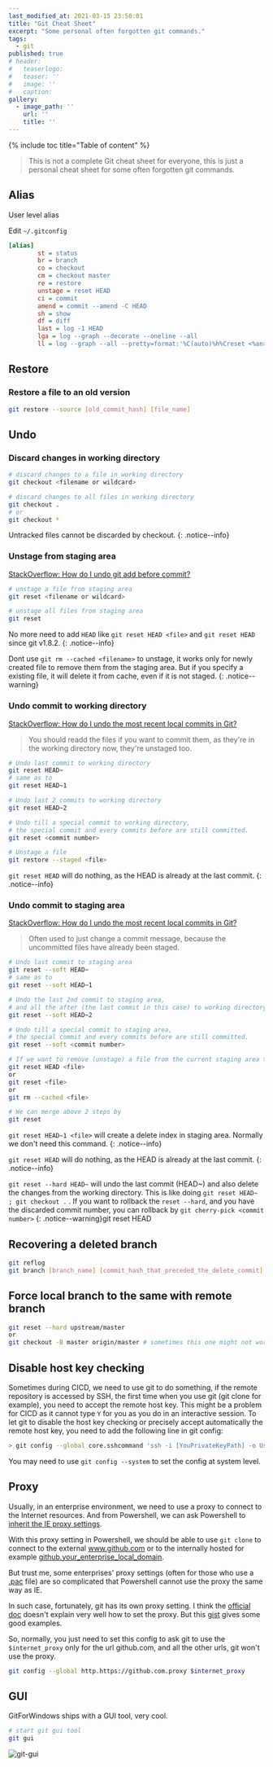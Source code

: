 ```yaml
---
last_modified_at: 2021-03-15 23:50:01
title: "Git Cheat Sheet"
excerpt: "Some personal often forgotten git commands."
tags:
  - git
published: true
# header:
#   teaserlogo:
#   teaser: ''
#   image: ''
#   caption:
gallery:
  - image_path: ''
    url: ''
    title: ''
---
```


{% include toc title="Table of content" %}

> This is not a complete Git cheat sheet for everyone, this is just a personal cheat sheet for some often forgotten git commands.


## Alias

User level alias

Edit `~/.gitconfig`

```ini
[alias]
        st = status
        br = branch
        co = checkout
        cm = checkout master
        re = restore
        unstage = reset HEAD
        ci = commit
        amend = commit --amend -C HEAD
        sh = show
        df = diff
        last = log -1 HEAD
        lga = log --graph --decorate --oneline --all
        ll = log --graph --all --pretty=format:'%C(auto)%h%Creset <%an>: %s %Creset%C(auto)%d%Creset %C(bold black)(%cr)%Creset' --abbrev-commit --date=relative
```

## Restore

### Restore a file to an old version

```bash
git restore --source [old_commit_hash] [file_name]
```

## Undo


### Discard changes in working directory

```bash
# discard changes to a file in working directory
git checkout <filename or wildcard>

# discard changes to all files in working directory
git checkout .
# or
git checkout *
```

Untracked files cannot be discarded by checkout.
{: .notice--info}


### Unstage from staging area

[StackOverflow: How do I undo git add before commit?](https://stackoverflow.com/questions/348170/how-do-i-undo-git-add-before-commit)

```bash
# unstage a file from staging area
git reset <filename or wildcard>

# unstage all files from staging area
git reset
```

No more need to add `HEAD` like `git reset HEAD <file>` and `git reset HEAD` since git v1.8.2.
{: .notice--info}

Dont use `git rm --cached <filename>` to unstage, it works only for newly created file to remove them from the staging area. But if you specify a existing file, it will delete it from cache, even if it is not staged.
{: .notice--warning}


### Undo commit to working directory

[StackOverflow: How do I undo the most recent local commits in Git?](https://stackoverflow.com/questions/927358/how-do-i-undo-the-most-recent-local-commits-in-git)

> You should readd the files if you want to commit them, as they're in the working directory now, they're unstaged too.

```bash
# Undo last commit to working directory
git reset HEAD~
# same as to
git reset HEAD~1

# Undo last 2 commits to working directory
git reset HEAD~2

# Undo till a special commit to working directory,
# the special commit and every commits before are still committed.
git reset <commit number>

# Unstage a file
git restore --staged <file>
```

`git reset HEAD` will do nothing, as the HEAD is already at the last commit.
{: .notice--info}


### Undo commit to staging area

[StackOverflow: How do I undo the most recent local commits in Git?](https://stackoverflow.com/questions/927358/how-do-i-undo-the-most-recent-local-commits-in-git)

> Often used to just change a commit message, because the uncommitted files have already been staged.

```bash
# Undo last commit to staging area
git reset --soft HEAD~
# same as to
git reset --soft HEAD~1

# Undo the last 2nd commit to staging area,
# and all the after (the last commit in this case) to working directory
git reset --soft HEAD~2

# Undo till a special commit to staging area,
# the special commit and every commits before are still committed.
git reset --soft <commit number>

# If we want to remove (unstage) a file from the current staging area to working directory
git reset HEAD <file>
or
git reset <file>
or
git rm --cached <file>

# We can merge above 2 steps by
git reset
```

`git reset HEAD~1 <file>` will create a delete <file> index in staging area. Normally we don't need this command.
{: .notice--info}

`git reset HEAD` will do nothing, as the HEAD is already at the last commit.
{: .notice--info}

`git reset --hard HEAD~` will undo the last commit (HEAD~) and also delete the changes from the working directory. This is like doing `git reset HEAD~ ; git checkout .` .
If you want to rollback the `reset --hard`, and you have the discarded commit number, you can rollback by `git cherry-pick <commit number>`
{: .notice--warning}git reset HEAD <file>

## Recovering a deleted branch

```bash
git reflog
git branch [branch_name] [commit_hash_that_preceded_the_delete_commit]
```

## Force local branch to the same with remote branch

```bash
git reset --hard upstream/master
or
git checkout -B master origin/master # sometimes this one might not work
```

## Disable host key checking

Sometimes during CICD, we need to use git to do something, if the remote repository is accessed by SSH, the first time when you use git (git clone for example), you need to accept the remote host key. This might be a problem for CICD as it cannot type `Y` for you as you do in an interactive session. To let git to disable the host key checking or precisely accept automatically the remote host key, you need to add the following line in git config:

```bash
> git config --global core.sshcommand 'ssh -i [YouPrivateKeyPath] -o UserKnownHostsFile=/dev/null -o StrictHostKeyChecking=no -F /dev/null'
```

You may need to use `git config --system` to set the config at system level.

## Proxy

Usually, in an enterprise environment, we need to use a proxy to connect to the Internet resources.
And from Powershell, we can ask Powershell to [inherit the IE proxy settings](https://copdips.com/2018/05/setting-up-powershell-gallery-and-nuget-gallery-for-powershell.html#configure-proxy-in-powershell).

With this proxy setting in Powershell, we should be able to use `git clone` to connect to the external www.github.com or to the internally hosted for example [github.your_enterprise_local_domain](github.your_enterprise_local_domain).

But trust me, some enterprises' proxy settings (often for those who use a [.pac](https://en.wikipedia.org/wiki/Proxy_auto-config) file) are so complicated that Powershell cannot use the proxy the same way as IE.

In such case, fortunately, git has its own proxy setting. I think the [official doc](https://git-scm.com/docs/git-config) doesn't explain very well how to set the proxy. But this [gist](https://gist.github.com/evantoli/f8c23a37eb3558ab8765) gives some good examples.

So, normally, you just need to set this config to ask git to use the `$internet_proxy` only for the url github.com, and all the other urls, git won't use the proxy.

```bash
git config --global http.https://github.com.proxy $internet_proxy
```

## GUI

GitForWindows ships with a GUI tool, very cool.

```bash
# start git gui tool
git gui
```

![git-gui](https://github.com/copdips/copdips.github.io/raw/master/_image/blog/2019-06-19-git-cheat-sheet/git-gui.PNG)
